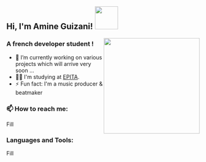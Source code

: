 <h2> Hi, I'm Amine Guizani! <img src="https://media.giphy.com/media/KazYtoXQkYy6BlkOwG/giphy.gif" width="60"></h2>
<img align='right' src="https://media.giphy.com/media/M9gbBd9nbDrOTu1Mqx/giphy.gif" width="250">

### A french developer student !
- 🔭 I’m currently working on various projects which will arrive very soon ...
- 👨‍🎓 I'm studying at [EPITA][epilink].
- ⚡ Fun fact: I'm a music producer & beatmaker

### 📫 How to reach me:
Fill

### Languages and Tools:
Fill
<!--
**amine-guizani/amine-guizani** is a ✨ _special_ ✨ repository because its `README.md` (this file) appears on your GitHub profile.

Here are some ideas to get you started:

- 🔭 I’m currently working on ...
- 🌱 I’m currently learning ...
- 👯 I’m looking to collaborate on ...
- 🤔 I’m looking for help with ...
- 💬 Ask me about ...
- 📫 How to reach me: ...
- 😄 Pronouns: ...
- ⚡ Fun fact: ...
-->

[epilink]: https://www.epita.fr/